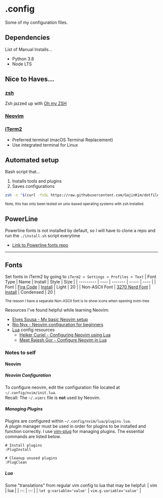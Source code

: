 # .config
Some of my configuration files.

## Dependencies
List of Manual Installs...
- Python 3.8 <!-- for cfn lint -->
- Node LTS <!-- for various npm packages -->

## Nice to Haves...

### [zsh](https://www.zsh.org/)
Zsh jazzed up with [Oh my ZSH](https://ohmyz.sh/)

### [Neovim](https://neovim.io)

### [iTerm2](https://iterm2.com/downloads.html) 
- Preferred terminal (macOS Terminal Replacement)
- Use integrated terminal for Linux

## Automated setup
Bash script that...
1. Installs tools and plugins
2. Saves configurations
```bash
zsh -c "$(curl -fsSL https://raw.githubusercontent.com/GajinKim/dotfiles/main/setup.sh)" && source ~/.zshrc
```

<small>Note, this has only been tested on unix-based operating systems with zsh installed.</small>

## PowerLine
Powerline fonts is not installed by default, so I will have to clone a repo and run the `./install.sh` script everytime
- [Link to Powerline fonts repo](https://github.com/powerline/fonts)

---

## Fonts
Set fonts in iTerm2 by going to `iTerm2 > Settings > Profiles > Text`
| Font Type | Name | Install | Style | Size | 
| --------- | ---- | ------- | ----- | ---- |
| Font | [Fira Code](https://github.com/tonsky/FiraCode?tab=readme-ov-file) | [Install](https://github.com/tonsky/FiraCode/wiki/Installing) | Light | 20 |
| Non-ASCII Font | [3270 Nerd Font](https://www.nerdfonts.com/font-downloads) | [Install](https://formulae.brew.sh/cask/font-3270-nerd-font) | Condensed | 20 |

<small>The reason I have a separate Non-ASCII font is to show icons when opening nvim-tree</small>

Resources I've found helpful while learning Neovim:
- [Elves Sousa - My basic Neovim setup](https://dev.to/elvessousa/my-basic-neovim-setup-253l)
- [Rio Nyx - Neovim configuration for beginners](https://medium.com/geekculture/neovim-configuration-for-beginners-b2116dbbde84)
- [Lua](https://www.lua.org/) config resources
  - [Heiker Curiel - Configuring Neovim using Lua](https://vonheikemen.github.io/devlog/tools/configuring-neovim-using-lua/)
  - [Meet Rajesh Gor - Configure Neovim in Lua
](https://dev.to/mr_destructive/configure-neovim-in-lua-4can)

### Notes to self
#### Neovim
##### Neovim Configuration
To configure neovim, edit the configuration file located at `~/.config/nvim/init.lua`. \
Recall: The `~/.vimrc` file is **not** used by Neovim.

##### Managing Plugins
Plugins are configured within `~/.config/nvim/lua/plugins.lua`. \
A plugin manager must be used in order for plugins to be installed and function correctly. I use [vim-plug](https://github.com/junegunn/vim-plug) for managing plugins. The essential commands are listed below.

```vim
# Install plugins
:PlugInstall

# Cleanup unused plugins
:PlugClean
```

##### Lua
Some "translations" from regular vim config to lua that may be helpful:
| vim | lua |
| :-: | :-: |
| `let g:variable='value'` | `vim.g.variable='value'` |

